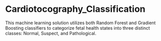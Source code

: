 # Cardiotocography_Classification
This machine learning solution utilizes both Random Forest and Gradient Boosting classifiers to categorize fetal health states into three distinct classes: Normal, Suspect, and Pathological. 
